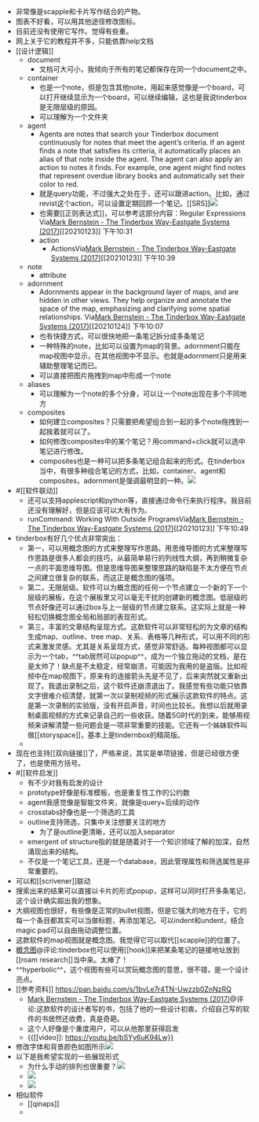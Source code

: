 - 非常像是scapple和卡片写作结合的产物。
- 图表不好看，可以用其他途径修改图标。
- 目前还没有使用它写作。觉得有些重。
- 网上关于它的教程并不多，只能依靠help文档
- [[设计逻辑]]
    - document
        - 文档可大可小，我倾向于所有的笔记都保存在同一个document之中。
    - container
        - 也是一个note，但是包含其他note，用起来感觉像是一个board，可以打开继续显示为一个board，可以继续编辑，这也是我说tinderbox是无限层级的原因。
        - 可以理解为一个文件夹
    - agent
        - Agents are notes that search your Tinderbox document continuously for notes that meet the agent’s criteria. If an agent finds a note that satisfies its criteria, it automatically places an alias of that note inside the agent. The agent can also apply an action to notes it finds. For example, one agent might find notes that represent overdue library books and automatically set their color to red.
        - 就是query功能，不过强大之处在于，还可以跟进action。比如，通过revist这个action，可以设置定期回顾一个笔记。[[SRS]]![](https://firebasestorage.googleapis.com/v0/b/firescript-577a2.appspot.com/o/imgs%2Fapp%2Fxinyiheng%2F4umSRvQx0s.png?alt=media&token=653cd787-4e22-4480-883c-6919a9a7949a)
        - 也需要[[正则表达式]]，可以参考这部分内容：Regular Expressions Via[Mark Bernstein - The Tinderbox Way-Eastgate Systems (2017)](marginnote3app://note/58FD43A8-FB70-4A48-85DC-0483C233837C)[[20210123]] 下午10:31
        - action
            -  ActionsVia[Mark Bernstein - The Tinderbox Way-Eastgate Systems (2017)](marginnote3app://note/F0B54C6E-AAB5-4401-9103-C14BFBB78F4C)[[20210123]] 下午10:39
    - note
        - attribute
    - adornment
        - Adornments appear in the background layer of maps, and are hidden in other views. They help organize and annotate the space of the map, emphasizing and clarifying some spatial relationships. Via[Mark Bernstein - The Tinderbox Way-Eastgate Systems (2017)](marginnote3app://note/AB166AD7-767D-4119-8FF9-55106DFED720)[[20210124]] 下午10:07
        - 也有快捷方式，可以很快地把一条笔记拆分成多条笔记
        - 一种特殊的note，比如可以设置为map的背景。adornment只能在map视图中显示，在其他视图中不显示。也就是adornment只是用来辅助整理笔记而已。
        - 可以直接把图片拖拽到map中形成一个note
    - aliases
        - 可以理解为一个note的多个分身，可以让一个note出现在多个不同地方
    - composites
        - 如何建立composites？只需要把希望组合到一起的多个note拖拽到一起挨着就可以了。
        - 如何修改composites中的某个笔记？用command+click就可以选中笔记进行修改。
        - composites也是一种可以把多条笔记组合起来的形式。在tinderbox当中，有很多种组合笔记的方式，比如，container、agent和composites，adornment是强调最明显的一种。![](https://firebasestorage.googleapis.com/v0/b/firescript-577a2.appspot.com/o/imgs%2Fapp%2Fxinyiheng%2FJN-P9X67vg.png?alt=media&token=fa0d000d-0932-4fca-8828-a96e98a0bd46)
- #[[软件联动]]
    - 还可以支持applescript和python等，直接通过命令行来执行程序。我目前还没有理解好，但是应该可以大有作为。
    - runCommand: Working With Outside ProgramsVia[Mark Bernstein - The Tinderbox Way-Eastgate Systems (2017)](marginnote3app://note/8EBC8930-C6E0-4238-A7BB-DE56801C86FF)[[20210123]] 下午10:49
- tinderbox有好几个优点非常突出：
    - 第一，可以用概念图的方式来整理写作思路。用思维导图的方式来整理写作思路是很多人都会的技巧，从最简单易行的列线性大纲，再到稍微复杂一点的平面思维导图。但是思维导图来整理思路的缺陷是不太方便在节点之间建立很复杂的联系，而这正是概念图的强项。
    - 第二，无限层级。软件可以为概念图的任何一个节点建立一个新的下一个层级的展板，在这个展板里又可以毫无干扰的创建新的概念图。低层级的节点好像还可以通过box与上一层级的节点建立联系。这实际上就是一种轻松切换概念图全局和局部的表现形式。
    - 第三，丰富的文章结构呈现方式。这款软件可以非常轻松的为文章的结构生成map、outline、tree map、关系、表格等几种形式，可以用不同的形式来激发灵感。尤其是关系呈现方式，感觉非常舒适。每种视图都可以显示为一个tab，^^tab居然可以popup^^，成为一个独立拖动的文档，是在是太帅了！缺点是不太稳定，经常崩溃，可能因为我用的是盗版。比如视频中在map视图下，原来有的连接箭头先是不见了，后来突然就又重新出现了。我退出录制之后，这个软件还崩溃退出了。我感觉有些功能只依靠文字很难介绍清楚，就第一次以录制视频的形式展示这款软件的特点。这是第一次录制的实验版，没有开启声音，时间也比较长。我想以后就用录制桌面视频的方式来记录自己的一些收获。随着5G时代的到来，能够用视频来讲解清楚一些问题会是一项非常重要的技能。它还有一个姊妹软件叫做[[storyspace]]，基本上是tindernbox的精简版。
    - 
- 现在也支持[[双向链接]]了，严格来说，其实是单项链接，但是已经很方便了，也是使用方括号。
- #[[软件启发]]
    - 有不少对我有启发的设计
    - prototype好像是标准模板，也是重复性工作的公约数
    - agent我感觉像是智能文件夹，就像是query+后续的动作
    - crosstabs好像也是一个筛选的工具
    - outline支持筛选，只集中关注想要关注的地方
        - 为了是outline更清晰，还可以加入separator
    - emergent of structure指的就是随着对于一个知识领域了解的加深，自然涌现出来的结构。
    - 不仅是一个笔记工具，还是一个database，因此管理属性和筛选属性是非常重要的。
- 可以和[[scrivener]]联动
- 搜索出来的结果可以直接以卡片的形式popup，这样可以同时打开多条笔记，这个设计确实超出我的想象。
- 大纲视图也很好，有些像是正常的bullet视图，但是它强大的地方在于，它的每一个条目都其实可以当做标题，再添加笔记。可以indent和undent，结合magic pad可以自由拖动调整位置。
- 这款软件的map视图就是概念图。我觉得它可以取代[[scapple]]的位置了。
- [概念图](hook://tbx/%E7%9F%A5%E8%AF%86%E4%BD%93%E7%B3%BB?view=outline+select=1611239814;?filepath=/Users/wangxiaohui/Library/Mobile%20Documents/com~apple~CloudDocs/%E7%9F%A5%E8%AF%86%E4%BD%93%E7%B3%BB.tbx)@评论:tinderbox也可以使用[[hook]]来把某条笔记的链接地址放到[[roam research]]当中来。太棒了！
- ^^hyperbolic^^，这个视图有些可以赏玩概念图的意思，很不错，是一个设计亮点。
- [[参考资料]] https://pan.baidu.com/s/1bvLe7r4TN-Uwzzb0ZnNzRQ
    - [Mark Bernstein - The Tinderbox Way-Eastgate Systems (2017)](x-devonthink-item://3BA31925-5D82-4E9B-8065-CFB09695D19D)@评论:这款软件的设计者写的书，包括了他的一些设计初衷。介绍自己写的软件的书居然还收费，真是奇葩。
    - 这个人好像是个重度用户，可以从他那里获得启发
    - {{[[video]]: https://youtu.be/bSYy6uK94Lw}}
- 修改字体和背景颜色如图所示![](https://firebasestorage.googleapis.com/v0/b/firescript-577a2.appspot.com/o/imgs%2Fapp%2Fxinyiheng%2F06HJ0Li2qI.png?alt=media&token=cd789c27-9be0-40eb-84a4-825791dff52c)
- 以下是我希望实现的一些展现形式
    - 为什么手动的排列也很重要？![](https://firebasestorage.googleapis.com/v0/b/firescript-577a2.appspot.com/o/imgs%2Fapp%2Fxinyiheng%2FU9kz5rXolH.png?alt=media&token=09d912e8-c64f-46aa-a908-ec67b1e1dd55)
    - ![](https://firebasestorage.googleapis.com/v0/b/firescript-577a2.appspot.com/o/imgs%2Fapp%2Fxinyiheng%2FfxgvxoLmVd.png?alt=media&token=889e6bb2-42f4-42f7-a142-3b3e76c99066)
    - ![](https://firebasestorage.googleapis.com/v0/b/firescript-577a2.appspot.com/o/imgs%2Fapp%2Fxinyiheng%2FiY1t5q444s.png?alt=media&token=37858a49-51d9-4164-abd4-8e7523b22dae)
- 相似软件
    - [[qinaps]]
    - 
